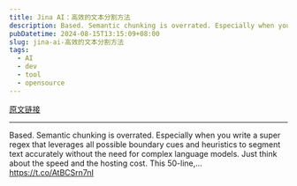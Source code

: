 ```yaml
---
title: Jina AI：高效的文本分割方法
description: Based. Semantic chunking is overrated. Especially when you write a super regex that leverages all possible boundary cues and heuristics to segment text accurately without the need for complex language models. Just think about the speed and the hosting cost. This 50-line,… 
pubDatetime: 2024-08-15T13:15:09+08:00
slug: jina-ai-高效的文本分割方法
tags: 
  - AI
  - dev
  - tool
  - opensource
---
```


[原文链接](https://x.com/jinaai_/status/1823756993108304135?s=12&t=D3VZWD30-f7ylSHW3OdYgQ)

---

Based. Semantic chunking is overrated. Especially when you write a super regex that leverages all possible boundary cues and heuristics to segment text accurately without the need for complex language models. Just think about the speed and the hosting cost. This 50-line,… https://t.co/AtBCSrn7nI
